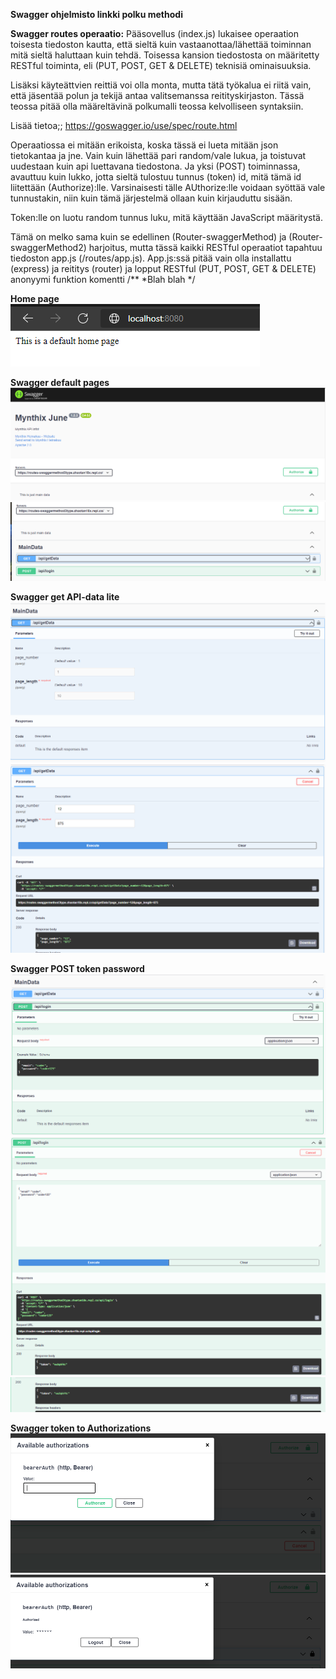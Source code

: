 <b> Swagger ohjelmisto linkki polku methodi</b>

<b>Swagger routes operaatio:</b>
Pääsovellus (index.js) lukaisee operaation toisesta tiedoston kautta, että sieltä kuin vastaanottaa/lähettää toiminnan mitä sieltä haluttaan kuin tehdä. Toisessa kansion tiedostosta on määritetty RESTful toiminta, eli (PUT, POST, GET & DELETE) teknisiä ominaisuuksia. 

Lisäksi käyteättvien reittiä voi olla monta, mutta tätä työkalua ei riitä vain, että jäsentää polun ja tekijä antaa valitsemanssa reitityskirjaston. Tässä teossa pitää olla määreltävinä polkumalli teossa kelvolliseen syntaksiin.

Lisää tietoa;; https://goswagger.io/use/spec/route.html

Operaatiossa ei mitään erikoista, koska tässä ei lueta mitään json tietokantaa ja jne. Vain kuin lähettää pari random/vale lukua, ja toistuvat uudestaan kuin api luettavana tiedostona. Ja yksi (POST) toiminnassa, avauttuu kuin lukko, jotta sieltä tulostuu tunnus (token) id, mitä tämä id liitettään (Authorize):lle. Varsinaisesti tälle AUthorize:lle voidaan syöttää vale tunnustakin, niin kuin tämä järjestelmä ollaan kuin kirjauduttu sisään.

Token:lle on luotu random tunnus luku, mitä käyttään JavaScript määritystä.

Tämä on melko sama kuin se edellinen (Router-swaggerMethod) ja (Router-swaggerMethod2) harjoitus, mutta tässä kaikki RESTful operaatiot tapahtuu tiedoston app.js (/routes/app.js). App.js:ssä pitää vain olla installattu (express) ja reititys (router) ja lopput RESTful (PUT, POST, GET & DELETE) anonyymi funktion komentti /** *Blah blah */

<b>Home page</b><br>
![Alt text](images/Node-Swagger-1.PNG?raw=true "None")

<b>Swagger default pages </b>
![Alt text](images/Node-Swagger-2.PNG?raw=true "None")
![Alt text](images/Node-Swagger-3.PNG?raw=true "None")

<b>Swagger get API-data lite</b>
![Alt text](images/Node-Swagger-4.PNG?raw=true "None")
![Alt text](images/Node-Swagger-4-1.PNG?raw=true "None")

<b>Swagger POST token password</b>
![Alt text](images/Node-Swagger-5.PNG?raw=true "None")
![Alt text](images/Node-Swagger-5-1.PNG?raw=true "None")
![Alt text](images/Node-Swagger-5-2.PNG?raw=true "None")

<b>Swagger token to Authorizations</b>
![Alt text](images/Node-Swagger-6.PNG?raw=true "None")
![Alt text](images/Node-Swagger-6-1.PNG?raw=true "None")






